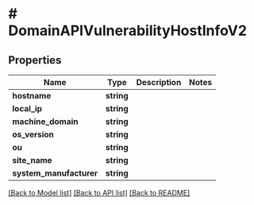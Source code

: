 # # DomainAPIVulnerabilityHostInfoV2

## Properties

Name | Type | Description | Notes
------------ | ------------- | ------------- | -------------
**hostname** | **string** |  |
**local_ip** | **string** |  |
**machine_domain** | **string** |  |
**os_version** | **string** |  |
**ou** | **string** |  |
**site_name** | **string** |  |
**system_manufacturer** | **string** |  |

[[Back to Model list]](../../README.md#models) [[Back to API list]](../../README.md#endpoints) [[Back to README]](../../README.md)
